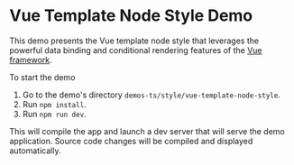 <!--
 //////////////////////////////////////////////////////////////////////////////
 // @license
 // This file is part of yFiles for HTML 2.6.
 // Use is subject to license terms.
 //
 // Copyright (c) 2000-2024 by yWorks GmbH, Vor dem Kreuzberg 28,
 // 72070 Tuebingen, Germany. All rights reserved.
 //
 //////////////////////////////////////////////////////////////////////////////
-->
# Vue Template Node Style Demo

This demo presents the Vue template node style that leverages the powerful data binding and conditional rendering features of the [Vue framework](https://vuejs.org/).

To start the demo

1.  Go to the demo's directory `demos-ts/style/vue-template-node-style`.
2.  Run `npm install`.
3.  Run `npm run dev`.

This will compile the app and launch a dev server that will serve the demo application. Source code changes will be compiled and displayed automatically.
